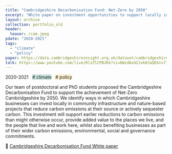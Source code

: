 ```yaml
---
title: "Cambridgeshire Decarbonisation Fund: Net-Zero by 2050"
excerpt: "White paper on investment opportunities to support locally in community infrastructure and nature-based projects that reduce carbon emissions at their source or actively sequester carbon"
layout: archive
collection: portfolio_old
header:
  teaser: /cam.jpeg
pdate: "2020-2021"
tags:
  - "climate"
  - "policy"
paper: https://data.cambridgeshireinsight.org.uk/dataset/cambridgeshire-policy-challenges-cambridge-university-science-and-policy-exchange-cuspe-20
talk: https://www.youtube.com/live/RlzZlCPBJKk?si=bWzdAxUIJvk0JaQE&t=7191
---
```


2020-2021 &nbsp; <span style = "background-color:#C9E4DE"> # climate</span>  &nbsp; <span style = "background-color:#FAEDCB"> # policy</span>

Our team of postdoctoral and PhD students proposed the Cambridgeshire Decarbonisation Fund to support the achievement of Net-Zero Cambridgeshire by 2050. We identify ways in which Cambridgeshire businesses can invest locally in community infrastructure and nature-based projects that reduce carbon emissions at their source or actively sequester carbon. This investment will support earlier reductions to carbon emissions than might otherwise occur, provide added value to the places we live, and the people that live and work here, whilst also benefiting businesses as part of their wider carbon emissions, environmental, social and governance commitments.

📄 [Cambridgeshire Decarbonisation Fund White paper](<https://data.cambridgeshireinsight.org.uk/dataset/cambridgeshire-policy-challenges-cambridge-university-science-and-policy-exchange-cuspe-20>)
